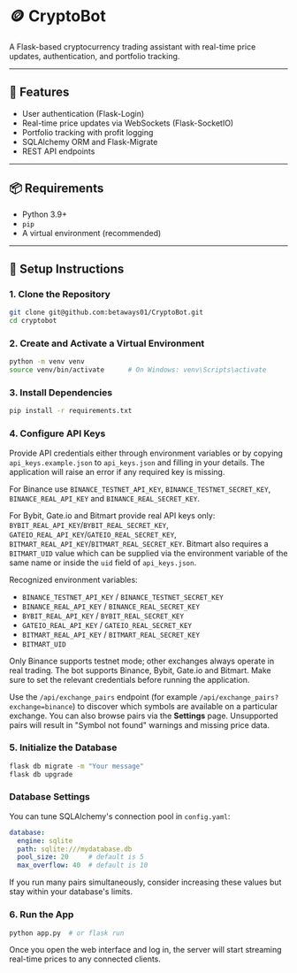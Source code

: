 # 🪙 CryptoBot

A Flask-based cryptocurrency trading assistant with real-time price updates, authentication, and portfolio tracking.

---

## 🚀 Features

- User authentication (Flask-Login)
- Real-time price updates via WebSockets (Flask-SocketIO)
- Portfolio tracking with profit logging
- SQLAlchemy ORM and Flask-Migrate
- REST API endpoints

---

## 📦 Requirements

- Python 3.9+
- `pip`
- A virtual environment (recommended)

---

## 🔧 Setup Instructions

### 1. Clone the Repository

```bash
git clone git@github.com:betaways01/CryptoBot.git
cd cryptobot
```

### 2. Create and Activate a Virtual Environment

```bash
python -m venv venv
source venv/bin/activate      # On Windows: venv\Scripts\activate
```

### 3. Install Dependencies

```bash
pip install -r requirements.txt
```

### 4. Configure API Keys

Provide API credentials either through environment variables or by copying
`api_keys.example.json` to `api_keys.json` and filling in your details. The
application will raise an error if any required key is missing.

For Binance use `BINANCE_TESTNET_API_KEY`, `BINANCE_TESTNET_SECRET_KEY`,
`BINANCE_REAL_API_KEY` and `BINANCE_REAL_SECRET_KEY`.

For Bybit, Gate.io and Bitmart provide real API keys only:
`BYBIT_REAL_API_KEY`/`BYBIT_REAL_SECRET_KEY`,
`GATEIO_REAL_API_KEY`/`GATEIO_REAL_SECRET_KEY`,
`BITMART_REAL_API_KEY`/`BITMART_REAL_SECRET_KEY`.
Bitmart also requires a `BITMART_UID` value which can be supplied via the
environment variable of the same name or inside the `uid` field of
`api_keys.json`.

Recognized environment variables:

- `BINANCE_TESTNET_API_KEY` / `BINANCE_TESTNET_SECRET_KEY`
- `BINANCE_REAL_API_KEY` / `BINANCE_REAL_SECRET_KEY`
- `BYBIT_REAL_API_KEY` / `BYBIT_REAL_SECRET_KEY`
- `GATEIO_REAL_API_KEY` / `GATEIO_REAL_SECRET_KEY`
- `BITMART_REAL_API_KEY` / `BITMART_REAL_SECRET_KEY`
- `BITMART_UID`

Only Binance supports testnet mode; other exchanges always operate in real
trading. The bot supports Binance, Bybit, Gate.io and Bitmart. Make sure to set
the relevant credentials before running the application.

Use the `/api/exchange_pairs` endpoint (for example `/api/exchange_pairs?exchange=binance`) to discover
which symbols are available on a particular exchange. You can also browse pairs via the **Settings** page.
Unsupported pairs will result in "Symbol not found" warnings and missing price data.

### 5. Initialize the Database

```bash
flask db migrate -m "Your message"
flask db upgrade
```

### Database Settings

You can tune SQLAlchemy's connection pool in `config.yaml`:

```yaml
database:
  engine: sqlite
  path: sqlite:///mydatabase.db
  pool_size: 20     # default is 5
  max_overflow: 40  # default is 10
```

If you run many pairs simultaneously, consider increasing these values but stay within your database's limits.

### 6. Run the App

```bash
python app.py  # or flask run
```

Once you open the web interface and log in, the server will start streaming
real-time prices to any connected clients.


